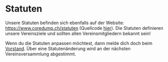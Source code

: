 # Statuten

Unsere Statuten befinden sich ebenfalls auf der Website:
<https://www.coredump.ch/statuten> (Quellcode
[hier](https://github.com/coredump-ch/statuten)). Die Statuten
definieren unsere Vereinsziele und sollten allen Vereinsmitgliedern
bekannt sein!

Wenn du die Statuten anpassen möchtest, dann melde dich doch beim
[Vorstand](../verein/vorstand.md). Über eine Statutenänderung wird an
der nächsten Vereinsversammlung abgestimmt.
